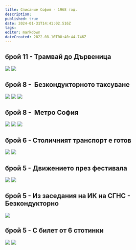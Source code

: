 ```yaml
---
title: Списание София - 1968 год.
description: 
published: true
date: 2024-01-31T14:41:02.516Z
tags: 
editor: markdown
dateCreated: 2022-08-10T08:40:44.746Z
---
```


## брой 11 - Трамвай до Дървеница
<img src="http://46.10.181.183:1518/trinmo/literature/spisanie-sofia/sof_1968_kn11_0016-1.jpg"/>
<img src="http://46.10.181.183:1518/trinmo/literature/spisanie-sofia/sof_1968_kn11_0017-1.jpg"/>


## брой 8 -  Безкондукторното таксуване
<img src="http://46.10.181.183:1518/trinmo/literature/spisanie-sofia/sof_1968_kn8_0006-1.jpg"/>
<img src="http://46.10.181.183:1518/trinmo/literature/spisanie-sofia/sof_1968_kn8_0007-1.jpg"/>
<img src="http://46.10.181.183:1518/trinmo/literature/spisanie-sofia/sof_1968_kn8_0008-1.jpg"/>

## брой 8 -  Метро София
<img src="http://46.10.181.183:1518/trinmo/literature/spisanie-sofia/sof_1968_kn8_0003-1.jpg"/>
<img src="http://46.10.181.183:1518/trinmo/literature/spisanie-sofia/sof_1968_kn8_0004-1.jpg"/>
<img src="http://46.10.181.183:1518/trinmo/literature/spisanie-sofia/sof_1968_kn8_0005-1.jpg"/>

## брой 6 - Столичният транспорт е готов
<img src="http://46.10.181.183:1518/trinmo/literature/spisanie-sofia/sof_1968_kn6_0008-1.jpg"/>
<img src="http://46.10.181.183:1518/trinmo/literature/spisanie-sofia/sof_1968_kn6_0009-1.jpg"/>

## брой 5 - Движението през фестивала
<img src="http://46.10.181.183:1518/trinmo/literature/spisanie-sofia/sof_1968_kn5_0020-1.jpg"/>
<img src="http://46.10.181.183:1518/trinmo/literature/spisanie-sofia/sof_1968_kn5_0021-1.jpg"/>

## брой 5 - Из заседания на ИК на СГНС - Безкондукторно
<img src="http://46.10.181.183:1518/trinmo/literature/spisanie-sofia/sof_1968_kn5_0034-1.jpg"/>

## брой 5 - С билет от 6 стотинки
<img src="http://46.10.181.183:1518/trinmo/literature/spisanie-sofia/sof_1968_kn5_0014-1.jpg"/>
<img src="http://46.10.181.183:1518/trinmo/literature/spisanie-sofia/sof_1968_kn5_0015-1.jpg"/>